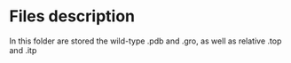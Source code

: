 # Files description
In this folder are stored the wild-type .pdb and .gro, as well as relative .top and .itp

